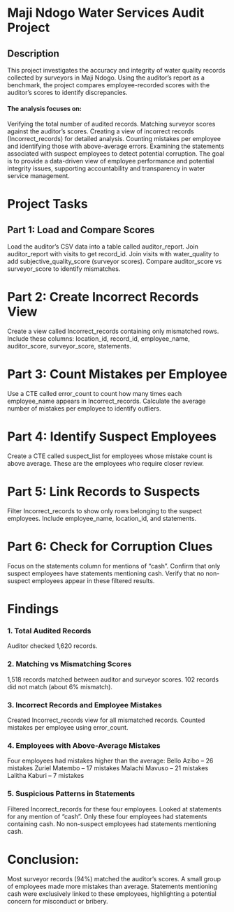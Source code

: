 # Maji Ndogo Water Services Audit Project
## Description
This project investigates the accuracy and integrity of water quality records collected by surveyors in Maji Ndogo. Using the auditor’s report as a benchmark, the project compares employee-recorded scores with the auditor’s scores to identify discrepancies.
#### The analysis focuses on:
Verifying the total number of audited records.
Matching surveyor scores against the auditor’s scores.
Creating a view of incorrect records (Incorrect_records) for detailed analysis.
Counting mistakes per employee and identifying those with above-average errors.
Examining the statements associated with suspect employees to detect potential corruption.
The goal is to provide a data-driven view of employee performance and potential integrity issues, supporting accountability and transparency in water service management.
# Project Tasks
## Part 1: Load and Compare Scores
Load the auditor’s CSV data into a table called auditor_report.
Join auditor_report with visits to get record_id.
Join visits with water_quality to add subjective_quality_score (surveyor scores).
Compare auditor_score vs surveyor_score to identify mismatches.
# Part 2: Create Incorrect Records View
Create a view called Incorrect_records containing only mismatched rows.
Include these columns: location_id, record_id, employee_name, auditor_score, surveyor_score, statements.
# Part 3: Count Mistakes per Employee
Use a CTE called error_count to count how many times each employee_name appears in Incorrect_records.
Calculate the average number of mistakes per employee to identify outliers.
# Part 4: Identify Suspect Employees
Create a CTE called suspect_list for employees whose mistake count is above average.
These are the employees who require closer review.
# Part 5: Link Records to Suspects
Filter Incorrect_records to show only rows belonging to the suspect employees.
Include employee_name, location_id, and statements.
# Part 6: Check for Corruption Clues
Focus on the statements column for mentions of “cash”.
Confirm that only suspect employees have statements mentioning cash.
Verify that no non-suspect employees appear in these filtered results.

# Findings
### 1. Total Audited Records
Auditor checked 1,620 records.
### 2. Matching vs Mismatching Scores
1,518 records matched between auditor and surveyor scores.
102 records did not match (about 6% mismatch).

### 3. Incorrect Records and Employee Mistakes
Created Incorrect_records view for all mismatched records.
Counted mistakes per employee using error_count.
### 4. Employees with Above-Average Mistakes
Four employees had mistakes higher than the average:
Bello Azibo – 26 mistakes
Zuriel Matembo – 17 mistakes
Malachi Mavuso – 21 mistakes
Lalitha Kaburi – 7 mistakes
### 5. Suspicious Patterns in Statements
Filtered Incorrect_records for these four employees.
Looked at statements for any mention of “cash”.
Only these four employees had statements containing cash.
No non-suspect employees had statements mentioning cash.
# Conclusion:
Most surveyor records (94%) matched the auditor’s scores.
A small group of employees made more mistakes than average.
Statements mentioning cash were exclusively linked to these employees, highlighting a potential concern for misconduct or bribery.

